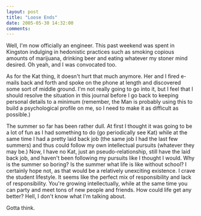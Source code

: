 ```yaml
---
layout: post
title: "Loose Ends"
date: 2005-05-30 14:32:00
comments:
---
```


Well, I'm now officially an engineer. This past weekend was spent in Kingston indulging in hedonistic practices such as smoking copious amounts of marijuana, drinking beer and eating whatever my stoner mind desired. Oh yeah, and I was convocated too.

<!--more-->

As for the Kat thing, it doesn't hurt that much anymore. Her and I fired e-mails back and forth and spoke on the phone at length and discovered some sort of middle ground. I'm not really going to go into it, but I feel that I should resolve the situation in this journal before I go back to keeping personal details to a minimum (remember, the Man is probably using this to build a psychological profile on me, so I need to make it as difficult as possible.)

The summer so far has been rather dull. At first I thought it was going to be a lot of fun as I had something to do (go periodically see Kat) while at the same time I had a pretty laid back job (the same job I had the last few summers) and thus could follow my own intellectual pursuits (whatever they may be.) Now, I have no Kat, just an pseudo-relationship, still have the laid back job, and haven't been following my pursuits like I thought I would. Why is the summer so boring? Is the summer what life is like without school? I certainly hope not, as that would be a relatively unexciting existence. I crave the student lifestyle. It seems like the perfect mix of responsibility and lack of responsibility. You're growing intellectually, while at the same time you can party and meet tons of new people and friends. How could life get any better? Hell, I don't know what I'm talking about.

Gotta think.
